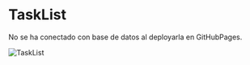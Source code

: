 # TaskList

No se ha conectado con base de datos al deployarla en GitHubPages.

![TaskList](https://user-images.githubusercontent.com/99559915/166517569-e186162c-36e1-495b-ac87-3de8056a9447.png)
